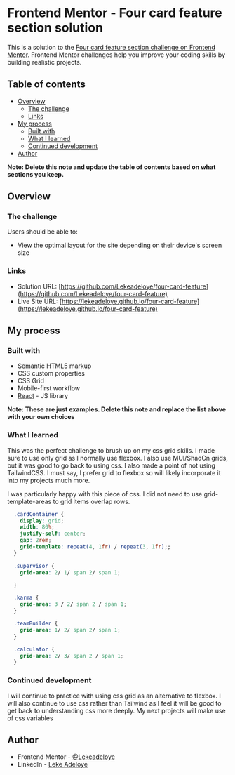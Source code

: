 # Frontend Mentor - Four card feature section solution

This is a solution to the [Four card feature section challenge on Frontend Mentor](https://www.frontendmentor.io/challenges/four-card-feature-section-weK1eFYK). Frontend Mentor challenges help you improve your coding skills by building realistic projects. 

## Table of contents

- [Overview](#overview)
  - [The challenge](#the-challenge)
  - [Links](#links)
- [My process](#my-process)
  - [Built with](#built-with)
  - [What I learned](#what-i-learned)
  - [Continued development](#continued-development)
- [Author](#author)

**Note: Delete this note and update the table of contents based on what sections you keep.**

## Overview

### The challenge

Users should be able to:

- View the optimal layout for the site depending on their device's screen size


### Links

- Solution URL: [https://github.com/Lekeadeloye/four-card-feature](https://github.com/Lekeadeloye/four-card-feature)
- Live Site URL: [https://lekeadeloye.github.io/four-card-feature](https://lekeadeloye.github.io/four-card-feature)

## My process

### Built with

- Semantic HTML5 markup
- CSS custom properties
- CSS Grid
- Mobile-first workflow
- [React](https://reactjs.org/) - JS library

**Note: These are just examples. Delete this note and replace the list above with your own choices**

### What I learned

This was the perfect challenge to brush up on my css grid skills. I made sure to use only grid as I normally use flexbox. I also use MUI/ShadCn grids, but it was good to go back to using css. I also made a point of not using TailwindCSS. I must say, I prefer grid to flexbox so will likely incorporate it into my projects much more.

I was particularly happy with this piece of css. I did not need to use grid-template-areas to grid items overlap rows.

```css
  .cardContainer {
    display: grid;
    width: 80%;
    justify-self: center;
    gap: 2rem;
    grid-template: repeat(4, 1fr) / repeat(3, 1fr);;
  }

  .supervisor {
    grid-area: 2/ 1/ span 2/ span 1;

  }

  .karma {
    grid-area: 3 / 2/ span 2 / span 1;
  }

  .teamBuilder {
    grid-area: 1/ 2/ span 2/ span 1;
  }

  .calculator {
    grid-area: 2/ 3/ span 2 / span 1;
  }
```

### Continued development

I will continue to practice with using css grid as an alternative to flexbox. I will also continue to use css rather than Tailwind as I feel it will be good to get back to understanding css more deeply. My next projects will make use of css variables


## Author

- Frontend Mentor - [@Lekeadeloye](https://www.frontendmentor.io/profile/yourusername)
- LinkedIn - [Leke Adeloye](https://www.linkedin.com/in/leke-adeloye)




